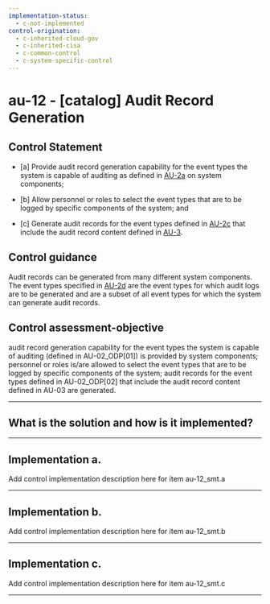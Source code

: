 ```yaml
---
implementation-status:
  - c-not-implemented
control-origination:
  - c-inherited-cloud-gov
  - c-inherited-cisa
  - c-common-control
  - c-system-specific-control
---
```


# au-12 - \[catalog\] Audit Record Generation

## Control Statement

- \[a\] Provide audit record generation capability for the event types the system is capable of auditing as defined in [AU-2a](#au-2_smt.a) on system components;

- \[b\] Allow personnel or roles to select the event types that are to be logged by specific components of the system; and

- \[c\] Generate audit records for the event types defined in [AU-2c](#au-2_smt.c) that include the audit record content defined in [AU-3](#au-3).

## Control guidance

Audit records can be generated from many different system components. The event types specified in [AU-2d](#au-2_smt.d) are the event types for which audit logs are to be generated and are a subset of all event types for which the system can generate audit records.

## Control assessment-objective

audit record generation capability for the event types the system is capable of auditing (defined in AU-02_ODP[01]) is provided by system components;
personnel or roles is/are allowed to select the event types that are to be logged by specific components of the system;
audit records for the event types defined in AU-02_ODP[02] that include the audit record content defined in AU-03 are generated.

______________________________________________________________________

## What is the solution and how is it implemented?

<!-- Please leave this section blank and enter implementation details in the parts below. -->

______________________________________________________________________

## Implementation a.

Add control implementation description here for item au-12_smt.a

______________________________________________________________________

## Implementation b.

Add control implementation description here for item au-12_smt.b

______________________________________________________________________

## Implementation c.

Add control implementation description here for item au-12_smt.c

______________________________________________________________________

